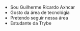 - Sou Guilherme Ricardo Axhcar
- Gosto da área de tecnológia
- Pretendo seguir nessa área
- Estudante da Trybe
